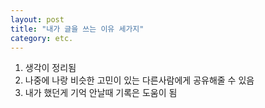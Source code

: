 ```yaml
---
layout: post
title: "내가 글을 쓰는 이유 세가지"
category: etc.
---
```


1. 생각이 정리됨
2. 나중에 나랑 비슷한 고민이 있는 다른사람에게 공유해줄 수 있음
3. 내가 했던게 기억 안날때 기록은 도움이 됨